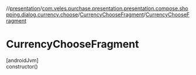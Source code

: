 //[presentation](../../../index.md)/[com.veles.purchase.presentation.presentation.compose.shopping.dialog.currency.choose](../index.md)/[CurrencyChooseFragment](index.md)/[CurrencyChooseFragment](-currency-choose-fragment.md)

# CurrencyChooseFragment

[androidJvm]\
constructor()
